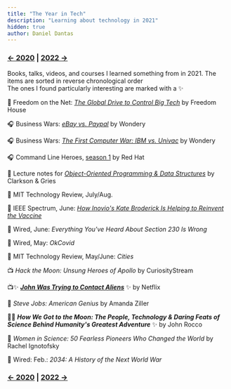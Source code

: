 ```yaml
---
title: "The Year in Tech"
description: "Learning about technology in 2021"
hidden: true
author: Daniel Dantas
---
```


### [← 2020](/2020/12/31/learn-2020) | [2022 →](/2022/12/31/learn-2022)
Books, talks, videos, and courses I learned something from in 2021. The items are sorted in reverse chronological order\
The ones I found particularly interesting are marked with a ✨

📄 Freedom on the Net: _[The Global Drive to Control Big Tech](https://freedomhouse.org/report/freedom-net/2021/global-drive-control-big-tech)_ by Freedom House

🎧 Business Wars: _[eBay vs. Paypal](https://wondery.com/shows/business-wars/season/6/)_ by Wondery

🎧 Business Wars: _[The First Computer War: IBM vs. Univac](https://wondery.com/shows/business-wars/season/4/)_ by Wondery

🎧 Command Line Heroes, [season 1](https://www.redhat.com/en/command-line-heroes/season-1) by Red Hat

📄 Lecture notes for _[Object-Oriented Programming & Data Structures](https://www.cs.cornell.edu/courses/cs2110/2019sp/)_ by Clarkson & Gries

📔 MIT Technology Review, July/Aug.

📔 IEEE Spectrum, June: _[How Inovio's Kate Broderick Is Helping to Reinvent the Vaccine](https://innovate.ieee.org/ieee-spectrum-june-2021/)_

📔 Wired, June: _Everything You've Heard About Section 230 Is Wrong_

📔 Wired, May: _OkCovid_

📔 MIT Technology Review, May/June: _Cities_

📺 _Hack the Moon: Unsung Heroes of Apollo_	 by CuriosityStream

📺✨ ***[John Was Trying to Contact Aliens](https://www.netflix.com/title/81252991)*** ✨ by Netflix

📕 _Steve Jobs: American Genius_ by Amanda Ziller

📕✨ ***How We Got to the Moon: The People, Technology & Daring Feats of Science Behind Humanity's Greatest Adventure*** ✨ by	John Rocco

📕 _Women in Science: 50 Fearless Pioneers Who Changed the World_ by Rachel Ignotofsky

📔 Wired: Feb.: _2034: A History of the Next World War_

### [← 2020](/2020/12/31/learn-2020) | [2022 →](/2022/12/31/learn-2022)
